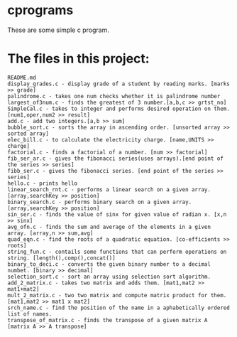 # cprograms
These are some simple c program.

# The files in this project: 

    README.md
    display_grades.c - display grade of a student by reading marks. [marks >> grade]
    palindrome.c - takes one num checks whether it is palindrome number
    largest_of3num.c - finds the greatest of 3 number.[a,b,c >> grtst_no]
    SimpleCal.c - takes to integer and performs desired operation on them. [num1,oper,num2 >> result]
    add.c - add two integers.[a,b >> sum]
    bubble_sort.c - sorts the array in ascending order. [unsorted array >> sorted array]
    elec_bill.c - to calculate the electricity charge. [name,UNITS >> charge]
    factorial.c - finds a factorial of a number. [num >> factorial]
    fib_ser_ar.c - gives the fibonacci series(uses arrays).[end point of the series >> series]
    fibb_ser.c - gives the fibonacci series. [end point of the series >> series]
    hello.c - prints hello
    linear_search_rnt.c - performs a linear search on a given array. [array,searchKey >> position] 
    binary_search.c - performs binary search on a given array. [array,searchKey >> position]
    sin_ser.c - finds the value of sinx for given value of radian x. [x,n >> sinx]
    avg_ofn.c - finds the sum and average of the elements in a given array. [array,n >> sum,avg]
    quad_eqn.c - find the roots of a quadratic equation. [co-efficients >> roots]
    string_fun.c - contails some functions that can perform operations on string. [length(),comp(),concat()]
    binary_to_deci.c - converts the given binary number to a decimal numbet. [binary >> decimal]
    selection_sort.c - sort an array using selection sort algorithm.
    add_2_matrix.c - takes two matrix and adds them. [mat1,mat2 >> mat1+mat2]
    mult_2_matrix.c - two two matrix and compute matrix product for them. [mat1,mat2 >> mat1 x mat2]
    srch_name.c - find the position of the name in a aphabetically ordered list of names.
    transpose_of_matrix.c - finds the transpose of a given matrix A [matrix A >> A transpose]
